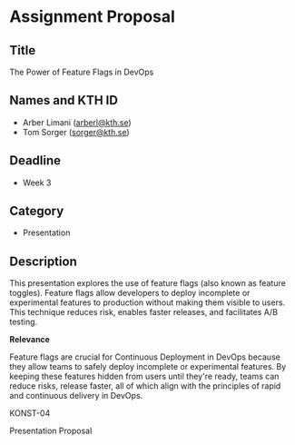 # Assignment Proposal

## Title

The Power of Feature Flags in DevOps

## Names and KTH ID

- Arber Limani (arberl@kth.se)
- Tom Sorger (sorger@kth.se)

## Deadline

- Week 3

## Category

- Presentation

## Description

This presentation explores the use of feature flags (also known as feature toggles). Feature flags allow developers to deploy incomplete or experimental features to production without making them visible to users. This technique reduces risk, enables faster releases, and facilitates A/B testing.

**Relevance**

Feature flags are crucial for Continuous Deployment in DevOps because they allow teams to safely deploy incomplete or experimental features. By keeping these features hidden from users until they're ready, teams can reduce risks, release faster, all of which align with the principles of rapid and continuous delivery in DevOps.



KONST-04

Presentation Proposal